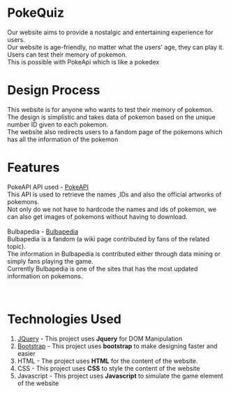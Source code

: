 # PokeQuiz
Our website aims to provide a nostalgic and entertaining experience for users.<br>
Our website is age-friendly, no matter what the users' age, they can play it.<br>
Users can test their memory of pokemon. <br>
This is possible with PokeApi which is like a pokedex<br>

# Design Process
This website is for anyone who wants to test their memory of pokemon.<br>
The design is simplistic and takes data of pokemon based on the unique number ID given to each pokemon.<br>
The website also redirects users to a fandom page of the pokemons which has all the information of the pokemon <br>

# Features
PokeAPI API used - <a href = "https://pokeapi.co/api/v2/pokemon/">PokeAPI</a><br>
This API is used to retrieve the names ,IDs and also the official artworks of pokemons.<br>
Not only do we not have to hardcode the names and ids of pokemon, we can also get images of pokemons without having to download.<br>
<br>
Bulbapedia - <a href = "https://bulbapedia.bulbagarden.net/">Bulbapedia</a><br>
Bulbapedia is a fandom (a wiki page contributed by fans of the related topic).<br>
The information in Bulbapedia is contributed either through data mining or simply fans playing the game.<br>
Currently Bulbapedia is one of the sites that has the most updated information on pokemons.<br>
<br>
<br>
# Technologies Used
<ul style = "list-style-type : cirlce">
 <li>
  <a href = "https://code.jquery.com/">JQuery</a> 
  - This project uses <b>Jquery</b> for DOM Manipulation
 </li>
 <li>
  <a href = "https://getbootstrap.com/">Bootstrap</a>
 - This project uses <b>bootstrap</b> to make designing faster and easier 
 </li>
 <li>
  HTML
 - The project uses <b>HTML</b> for the content of the website.
 </li>
 <li>
  CSS
 - This project uses <b>CSS</b> to style the content of the website
 </li>
 <li>
  Javascript
  - This project uses <b>Javascript</b> to simulate the game element of the website
 </li>
</ul>

